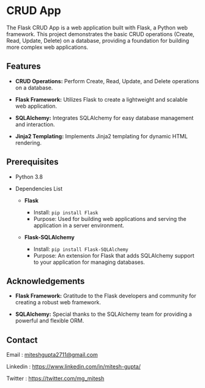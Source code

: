 # CRUD App

The Flask CRUD App is a web application built with Flask, a Python web framework. This project demonstrates the basic CRUD operations (Create, Read, Update, Delete) on a database, providing a foundation for building more complex web applications.
## Features

- **CRUD Operations:** Perform Create, Read, Update, and Delete operations on a database.

- **Flask Framework:** Utilizes Flask to create a lightweight and scalable web application.
- **SQLAlchemy:** Integrates SQLAlchemy for easy database management and interaction.
- **Jinja2 Templating:** Implements Jinja2 templating for dynamic HTML rendering.
  
## Prerequisites
- Python 3.8
- Dependencies List

  - **Flask**
     - Install: `pip install Flask`
     - Purpose: Used for building web applications and serving the application in a server environment.
  
  - **Flask-SQLAlchemy**
     - Install: `pip install Flask-SQLAlchemy`
     - Purpose: An extension for Flask that adds SQLAlchemy support to your application for managing databases.

## Acknowledgements

- **Flask Framework:** Gratitude to the Flask developers and community for creating a robust web framework.

- **SQLAlchemy:** Special thanks to the SQLAlchemy team for providing a powerful and flexible ORM.
  
## Contact
Email : miteshgupta2711@gmail.com

Linkedin : https://www.linkedin.com/in/mitesh-gupta/

Twitter : https://twitter.com/mg_mitesh
